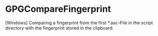 # GPGCompareFingerprint
[Windows] Comparing a fingerprint from the first *.asc-File in the script directory with the fingerprint stored in the clipboard.
